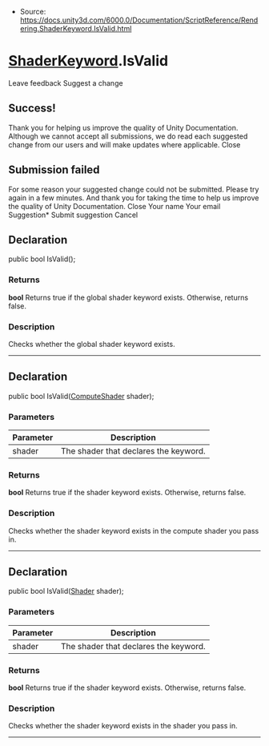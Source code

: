 * Source: https://docs.unity3d.com/6000.0/Documentation/ScriptReference/Rendering.ShaderKeyword.IsValid.html

#  [ShaderKeyword](https://docs.unity3d.com/6000.0/Documentation/ScriptReference/Rendering.ShaderKeyword.html).IsValid
Leave feedback
Suggest a change
## Success!
Thank you for helping us improve the quality of Unity Documentation. Although we cannot accept all submissions, we do read each suggested change from our users and will make updates where applicable.
Close
## Submission failed
For some reason your suggested change could not be submitted. Please <a>try again</a> in a few minutes. And thank you for taking the time to help us improve the quality of Unity Documentation.
Close
Your name Your email Suggestion* Submit suggestion
Cancel
## Declaration
public bool IsValid(); 
### Returns
**bool** Returns true if the global shader keyword exists. Otherwise, returns false. 
### Description
Checks whether the global shader keyword exists.
* * *
## Declaration
public bool IsValid([ComputeShader](https://docs.unity3d.com/6000.0/Documentation/ScriptReference/ComputeShader.html) shader); 
### Parameters
Parameter | Description  
---|---  
shader | The shader that declares the keyword.  
### Returns
**bool** Returns true if the shader keyword exists. Otherwise, returns false. 
### Description
Checks whether the shader keyword exists in the compute shader you pass in.
* * *
## Declaration
public bool IsValid([Shader](https://docs.unity3d.com/6000.0/Documentation/ScriptReference/Shader.html) shader); 
### Parameters
Parameter | Description  
---|---  
shader | The shader that declares the keyword.  
### Returns
**bool** Returns true if the shader keyword exists. Otherwise, returns false. 
### Description
Checks whether the shader keyword exists in the shader you pass in.
* * *
